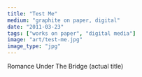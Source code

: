 ```yaml
---
title: "Test Me"
medium: "graphite on paper, digital"
date: "2011-03-23"
tags: ["works on paper", "digital media"]
image: "art/test-me.jpg"
image_type: "jpg"
---
```

Romance Under The Bridge (actual title)
